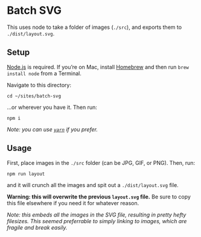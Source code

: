 # Batch SVG

This uses node to take a folder of images (`./src`), and exports them to
`./dist/layout.svg`.

## Setup

[Node.js](https://nodejs.org/en/) is required. If you’re on Mac, install
[Homebrew](https://brew.sh/) and then run `brew install node` from a Terminal.

Navigate to this directory:
```
cd ~/sites/batch-svg
```
…or wherever you have it. Then run:

```
npm i
```

_Note: you can use [`yarn`](https://yarnpkg.com/en/) if you prefer._

## Usage

First, place images in the `./src` folder (can be JPG, GIF, or PNG). Then,
run:

```
npm run layout
```

and it will crunch all the images and spit out a `./dist/layout.svg` file.

**Warning: this will overwrite the previous `layout.svg` file.** Be sure to
copy this file elsewhere if you need it for whatever reason.

_Note: this embeds all the images in the SVG file, resulting in pretty hefty
filesizes. This seemed preferrable to simply linking to images, which are
fragile and break easily._
